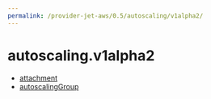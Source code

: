 ```yaml
---
permalink: /provider-jet-aws/0.5/autoscaling/v1alpha2/
---
```


# autoscaling.v1alpha2



* [attachment](attachment.md)
* [autoscalingGroup](autoscalingGroup.md)